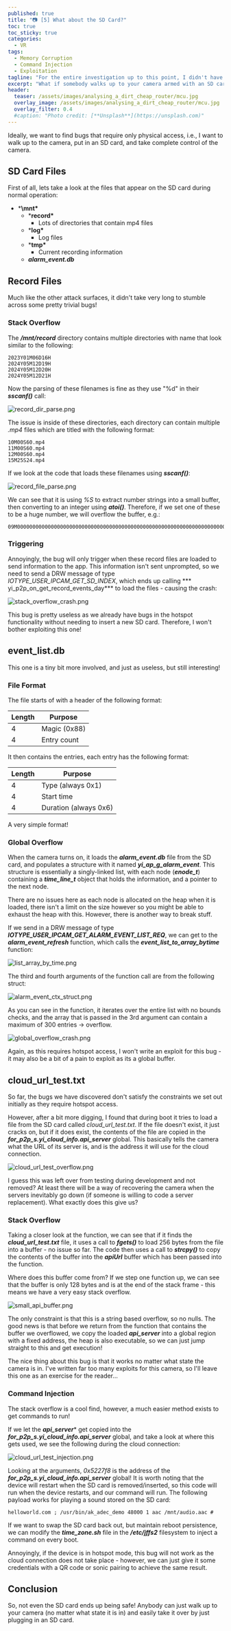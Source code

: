 ```yaml
---
published: true
title: "📷 [5] What about the SD Card?"
toc: true
toc_sticky: true
categories:
  - VR
tags:
  - Memory Corruption
  - Command Injection
  - Exploitation
tagline: "For the entire investigation up to this point, I didn't have an SD card lying around. Now that I have one, lets see if this attack surface will be secure."
excerpt: "What if somebody walks up to your camera armed with an SD card?"
header:
  teaser: /assets/images/analysing_a_dirt_cheap_router/mcu.jpg
  overlay_image: /assets/images/analysing_a_dirt_cheap_router/mcu.jpg
  overlay_filter: 0.4
  #caption: "Photo credit: [**Unsplash**](https://unsplash.com)"
---
```


Ideally, we want to find bugs that require only physical access, i.e., I want to walk up to the camera, put in an SD card, and take complete control of the camera.

## SD Card Files

First of all, lets take a look at the files that appear on the SD card during normal operation:

- ***\mnt\***
    - ***record\***
        - Lots of directories that contain mp4 files
    - ***log\***
        - Log files
    - ***tmp\***
        - Current recording information
    - ***alarm_event.db***

## Record Files

Much like the other attack surfaces, it didn't take very long to stumble across some pretty trivial bugs!

### Stack Overflow

The ***/mnt/record*** directory contains multiple directories with name that look similar to the following:

```
2023Y01M06D16H
2024Y05M12D19H
2024Y05M12D20H
2024Y05M12D21H
```

Now the parsing of these filenames is fine as they use "%d" in their ***sscanf()*** call:

![record_dir_parse.png](/assets/images/analysing_a_wireless_network_camera_part_8/record_dir_parse.png)

The issue is inside of these directories, each directory can contain multiple *.mp4* files which are titled with the following format:

```
10M00S60.mp4
11M00S60.mp4
12M00S60.mp4
15M25S24.mp4
```

If we look at the code that loads these filenames using ***sscanf()***:

![record_file_parse.png](/assets/images/analysing_a_wireless_network_camera_part_8/record_file_parse.png)

We can see that it is using *%S* to extract number strings into a small buffer, then converting to an integer using ***atoi()***. Therefore, if we set one of these to be a huge number, we will overflow the buffer, e.g.:

```
09M00000000000000000000000000000000000000000000000000000000000000000000000000000000000000000000000000000000000000000000000000000000000000000000000000000000000000000000000000000000000000000S15.mp4
```

### Triggering

Annoyingly, the bug will only trigger when these record files are loaded to send information to the app. This information isn't sent unprompted, so we need to send a DRW message of type *IOTYPE_USER_IPCAM_GET_SD_INDEX*, which ends up calling *** yi_p2p_on_get_record_events_day*** to load the files - causing the crash:

![stack_overflow_crash.png](/assets/images/analysing_a_wireless_network_camera_part_8/stack_overflow_crash.png)

This bug is pretty useless as we already have bugs in the hotspot functionality without needing to insert a new SD card. Therefore, I won't bother exploiting this one!

## event_list.db

This one is a tiny bit more involved, and just as useless, but still interesting!

### File Format

The file starts of with a header of the following format:

| Length | Purpose |
| - | - |
| 4 | Magic (0x88) |
| 4 | Entry count |

It then contains the entries, each entry has the following format:

| Length | Purpose |
| - | - |
| 4 | Type (always 0x1) |
| 4 | Start time |
| 4 | Duration (always 0x6) |

A very simple format!

### Global Overflow

When the camera turns on, it loads the ***alarm_event.db*** file from the SD card, and populates a structure with it named ***yi_ap_g_alarm_event***. This structure is essentially a singly-linked list, with each node (***enode_t***) containing a ***time_line_t*** object that holds the information, and a pointer to the next node.

There are no issues here as each node is allocated on the heap when it is loaded, there isn't a limit on the size however so you might be able to exhaust the heap with this. However, there is another way to break stuff.

If we send in a DRW message of type ***IOTYPE_USER_IPCAM_GET_ALARM_EVENT_LIST_REQ***, we can get to the ***alarm_event_refresh*** function, which calls the ***event_list_to_array_bytime*** function:

![list_array_by_time.png](/assets/images/analysing_a_wireless_network_camera_part_8/list_array_by_time.png)

The third and fourth arguments of the function call are from the following struct:

![alarm_event_ctx_struct.png](/assets/images/analysing_a_wireless_network_camera_part_8/alarm_event_ctx_struct.png)

As you can see in the function, it iterates over the entire list with no bounds checks, and the array that is passed in the 3rd argument can contain a maximum of 300 entries -> overflow.

![global_overflow_crash.png](/assets/images/analysing_a_wireless_network_camera_part_8/global_overflow_crash.png)

Again, as this requires hotspot access, I won't write an exploit for this bug - it may also be a bit of a pain to exploit as its a global buffer.

## cloud_url_test.txt

So far, the bugs we have discovered don't satisfy the constraints we set out initially as they require hotspot access. 

However, after a bit more digging, I found that during boot it tries to load a file from the SD card called *cloud_url_test.txt*. If the file doesn't exist, it just cracks on, but if it does exist, the contents of the file are copied in the ***for_p2p_s.yi_cloud_info.api_server*** global. This basically tells the camera what the URL of its server is, and is the address it will use for the cloud connection.

![cloud_url_test_overflow.png](/assets/images/analysing_a_wireless_network_camera_part_8/cloud_url_test_overflow.png)

I guess this was left over from testing during development and not removed? At least there will be a way of recovering the camera when the servers inevitably go down (if someone is willing to code a server replacement). What exactly does this give us?

### Stack Overflow

Taking a closer look at the function, we can see that if it finds the ***cloud_url_test.txt*** file, it uses a call to ***fgets()*** to load 256 bytes from the file into a buffer - no issue so far. The code then uses a call to ***strcpy()*** to copy the contents of the buffer into the ***apiUrl*** buffer which has been passed into the function.

Where does this buffer come from? If we step one function up, we can see that the buffer is only 128 bytes and is at the end of the stack frame - this means we have a very easy stack overflow. 

![small_api_buffer.png](/assets/images/analysing_a_wireless_network_camera_part_8/small_api_buffer.png)

The only constraint is that this is a string based overflow, so no nulls. The good news is that before we return from the function that contains the buffer we overflowed, we copy the loaded ***api_server*** into a global region with a fixed address, the heap is also executable, so we can just jump straight to this and get execution!

The nice thing about this bug is that it works no matter what state the camera is in. I've written far too many exploits for this camera, so I'll leave this one as an exercise for the reader...

### Command Injection

The stack overflow is a cool find, however, a much easier method exists to get commands to run!

If we let the ***api_server**** get copied into the ***for_p2p_s.yi_cloud_info.api_server*** global, and take a look at where this gets used, we see the following during the cloud connection:

![cloud_url_test_injection.png](/assets/images/analysing_a_wireless_network_camera_part_8/cloud_url_test_injection.png)

Looking at the arguments, *0x5227f8* is the address of the ***for_p2p_s.yi_cloud_info.api_server*** global! It is worth noting that the device will restart when the SD card is removed/inserted, so this code will run when the device restarts, and our command will run. The following payload works for playing a sound stored on the SD card:

```
helloworld.com ; /usr/bin/ak_adec_demo 48000 1 aac /mnt/audio.aac #
```

If we want to swap the SD card back out, but maintain reboot persistence, we can modify the ***time_zone.sh*** file in the ***/etc/jffs2*** filesystem to inject a command on every boot.

Annoyingly, if the device is in hotspot mode, this bug will not work as the cloud connection does not take place - however, we can just give it some credentials with a QR code or sonic pairing to achieve the same result.

## Conclusion

So, not even the SD card ends up being safe! Anybody can just walk up to your camera (no matter what state it is in) and easily take it over by just plugging in an SD card.


